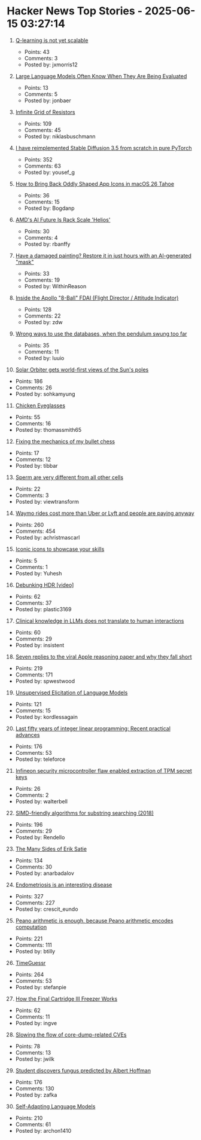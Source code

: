 # Hacker News Top Stories - 2025-06-15 03:27:14

1. [Q-learning is not yet scalable](https://seohong.me/blog/q-learning-is-not-yet-scalable/)
   - Points: 43
   - Comments: 3
   - Posted by: jxmorris12

2. [Large Language Models Often Know When They Are Being Evaluated](https://arxiv.org/abs/2505.23836)
   - Points: 13
   - Comments: 5
   - Posted by: jonbaer

3. [Infinite Grid of Resistors](https://www.mathpages.com/home/kmath668/kmath668.htm)
   - Points: 109
   - Comments: 45
   - Posted by: niklasbuschmann

4. [I have reimplemented Stable Diffusion 3.5 from scratch in pure PyTorch](https://github.com/yousef-rafat/miniDiffusion)
   - Points: 352
   - Comments: 63
   - Posted by: yousef_g

5. [How to Bring Back Oddly Shaped App Icons in macOS 26 Tahoe](https://simonbs.dev/posts/how-to-bring-back-oddly-shaped-app-icons-on-macos-26-tahoe/)
   - Points: 36
   - Comments: 15
   - Posted by: Bogdanp

6. [AMD's AI Future Is Rack Scale 'Helios'](https://morethanmoore.substack.com/p/amds-ai-future-is-rack-scale-helios)
   - Points: 30
   - Comments: 4
   - Posted by: rbanffy

7. [Have a damaged painting? Restore it in just hours with an AI-generated "mask"](https://news.mit.edu/2025/restoring-damaged-paintings-using-ai-generated-mask-0611)
   - Points: 33
   - Comments: 19
   - Posted by: WithinReason

8. [Inside the Apollo "8-Ball" FDAI (Flight Director / Attitude Indicator)](https://www.righto.com/2025/06/inside-apollo-fdai.html)
   - Points: 128
   - Comments: 22
   - Posted by: zdw

9. [Wrong ways to use the databases, when the pendulum swung too far](https://www.luu.io/posts/2025-database-pendulum)
   - Points: 35
   - Comments: 11
   - Posted by: luuio

10. [Solar Orbiter gets world-first views of the Sun's poles](https://www.esa.int/Science_Exploration/Space_Science/Solar_Orbiter/Solar_Orbiter_gets_world-first_views_of_the_Sun_s_poles)
   - Points: 186
   - Comments: 26
   - Posted by: sohkamyung

11. [Chicken Eyeglasses](https://en.wikipedia.org/wiki/Chicken_eyeglasses)
   - Points: 55
   - Comments: 16
   - Posted by: thomassmith65

12. [Fixing the mechanics of my bullet chess](https://jacobbrazeal.wordpress.com/2025/06/14/fixing-the-mechanics-of-my-bullet-chess/)
   - Points: 17
   - Comments: 12
   - Posted by: tibbar

13. [Sperm are very different from all other cells](https://www.bbc.com/future/article/20250613-untangling-the-mysteries-of-what-we-dont-know-about-sperm)
   - Points: 22
   - Comments: 3
   - Posted by: viewtransform

14. [Waymo rides cost more than Uber or Lyft and people are paying anyway](https://techcrunch.com/2025/06/12/waymo-rides-cost-more-than-uber-or-lyft-and-people-are-paying-anyway/)
   - Points: 260
   - Comments: 454
   - Posted by: achristmascarl

15. [Iconic icons to showcase your skills](https://github.com/YuheshPandian/ICONIC)
   - Points: 5
   - Comments: 1
   - Posted by: Yuhesh

16. [Debunking HDR [video]](https://yedlin.net/DebunkingHDR/index.html)
   - Points: 62
   - Comments: 37
   - Posted by: plastic3169

17. [Clinical knowledge in LLMs does not translate to human interactions](https://arxiv.org/pdf/2504.18919)
   - Points: 60
   - Comments: 29
   - Posted by: insistent

18. [Seven replies to the viral Apple reasoning paper and why they fall short](https://garymarcus.substack.com/p/seven-replies-to-the-viral-apple)
   - Points: 219
   - Comments: 171
   - Posted by: spwestwood

19. [Unsupervised Elicitation of Language Models](https://arxiv.org/abs/2506.10139)
   - Points: 121
   - Comments: 15
   - Posted by: kordlessagain

20. [Last fifty years of integer linear programming: Recent practical advances](https://inria.hal.science/hal-04776866v1)
   - Points: 176
   - Comments: 53
   - Posted by: teleforce

21. [Infineon security microcontroller flaw enabled extraction of TPM secret keys](https://it4sec.substack.com/p/a-flaw-in-infineons-security-microcontrollers)
   - Points: 26
   - Comments: 2
   - Posted by: walterbell

22. [SIMD-friendly algorithms for substring searching (2018)](http://0x80.pl/notesen/2016-11-28-simd-strfind.html)
   - Points: 196
   - Comments: 29
   - Posted by: Rendello

23. [The Many Sides of Erik Satie](https://thereader.mitpress.mit.edu/the-many-sides-of-erik-satie/)
   - Points: 134
   - Comments: 30
   - Posted by: anarbadalov

24. [Endometriosis is an interesting disease](https://www.owlposting.com/p/endometriosis-is-an-incredibly-interesting)
   - Points: 327
   - Comments: 227
   - Posted by: crescit_eundo

25. [Peano arithmetic is enough, because Peano arithmetic  encodes computation](https://math.stackexchange.com/a/5075056/6708)
   - Points: 221
   - Comments: 111
   - Posted by: btilly

26. [TimeGuessr](https://timeguessr.com/)
   - Points: 264
   - Comments: 53
   - Posted by: stefanpie

27. [How the Final Cartridge III Freezer Works](https://www.pagetable.com/?p=1810)
   - Points: 62
   - Comments: 11
   - Posted by: ingve

28. [Slowing the flow of core-dump-related CVEs](https://lwn.net/SubscriberLink/1024160/f18b880c8cd1eef1/)
   - Points: 78
   - Comments: 13
   - Posted by: jwilk

29. [Student discovers fungus predicted by Albert Hoffman](https://wvutoday.wvu.edu/stories/2025/06/02/wvu-student-makes-long-awaited-discovery-of-mystery-fungus-sought-by-lsd-s-inventor)
   - Points: 176
   - Comments: 130
   - Posted by: zafka

30. [Self-Adapting Language Models](https://arxiv.org/abs/2506.10943)
   - Points: 210
   - Comments: 61
   - Posted by: archon1410


